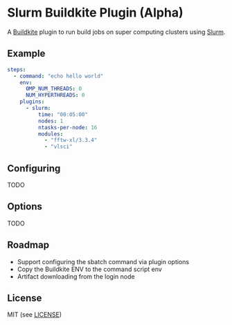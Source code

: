 # Slurm Buildkite Plugin (Alpha)

A [Buildkite](https://buildkite.com/) plugin to run build jobs on super computing clusters using [Slurm](http://slurm.schedmd.com).

## Example

```yml
steps:
  - command: "echo hello world"
    env:
      OMP_NUM_THREADS: 0
      NUM_HYPERTHREADS: 0
    plugins:
      - slurm:
          time: "00:05:00"
          nodes: 1
          ntasks-per-node: 16
          modules:
            - "fftw-xl/3.3.4"
            - "vlsci"
```

## Configuring

TODO

## Options

TODO

## Roadmap

* Support configuring the sbatch command via plugin options
* Copy the Buildkite ENV to the command script env
* Artifact downloading from the login node

## License

MIT (see [LICENSE](LICENSE))
